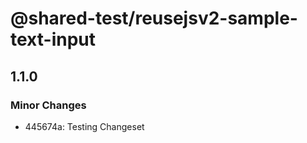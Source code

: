 # @shared-test/reusejsv2-sample-text-input

## 1.1.0

### Minor Changes

- 445674a: Testing Changeset
